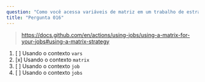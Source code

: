 ```yaml
---
question: "Como você acessa variáveis de matriz em um trabalho de estratégia de matriz?"
title: "Pergunta 016"
---
```



> https://docs.github.com/en/actions/using-jobs/using-a-matrix-for-your-jobs#using-a-matrix-strategy
1. [ ] Usando o contexto `vars`
1. [x] Usando o contexto `matrix`
1. [ ] Usando o contexto `job`
1. [ ] Usando o contexto `jobs`
